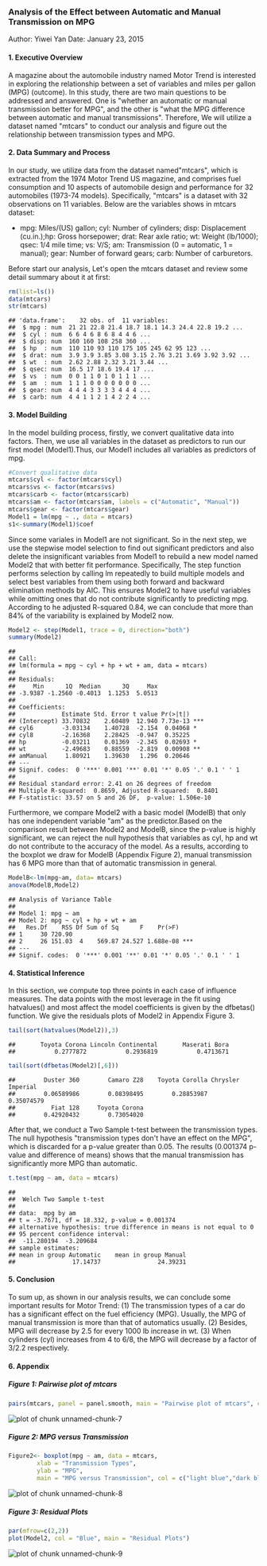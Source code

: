 ### Analysis of the Effect between Automatic and Manual Transmission on MPG
Author: Yiwei Yan
Date: January 23, 2015

#### 1. Executive Overview
A magazine about the automobile industry named  Motor Trend is interested in exploring the relationship between a set of variables and miles per gallon (MPG) (outcome). In this study, there are two main questions to be addressed and answered. One is "whether an automatic or manual transmission better for MPG", and the other is "what the MPG difference between automatic and manual transmissions". Therefore, We will utilize a dataset named "mtcars" to conduct our analysis and figure out the relationship between transmission types and MPG.

#### 2. Data Summary and Process

In our study, we utilize data from the dataset named"mtcars", which is extracted from the 1974 Motor Trend US magazine, and comprises fuel consumption and 10 aspects of automobile design and performance for 32 automobiles (1973-74 models). Specifically, "mtcars" is a dataset with 32 observations on 11 variables. Below are the variables shows in mtcars dataset: 

- mpg: Miles/(US) gallon; cyl: Number of cylinders; disp: Displacement (cu.in.);hp: Gross horsepower; drat: Rear axle ratio; wt: Weight (lb/1000); qsec: 1/4 mile time; vs: V/S; am: Transmission (0 = automatic, 1 = manual); gear: Number of forward gears; carb: Number of carburetors.

Before start our analysis, Let's open the mtcars dataset and review some detail summary about it at first:

```r
rm(list=ls())
data(mtcars)
str(mtcars)
```

```
## 'data.frame':	32 obs. of  11 variables:
##  $ mpg : num  21 21 22.8 21.4 18.7 18.1 14.3 24.4 22.8 19.2 ...
##  $ cyl : num  6 6 4 6 8 6 8 4 4 6 ...
##  $ disp: num  160 160 108 258 360 ...
##  $ hp  : num  110 110 93 110 175 105 245 62 95 123 ...
##  $ drat: num  3.9 3.9 3.85 3.08 3.15 2.76 3.21 3.69 3.92 3.92 ...
##  $ wt  : num  2.62 2.88 2.32 3.21 3.44 ...
##  $ qsec: num  16.5 17 18.6 19.4 17 ...
##  $ vs  : num  0 0 1 1 0 1 0 1 1 1 ...
##  $ am  : num  1 1 1 0 0 0 0 0 0 0 ...
##  $ gear: num  4 4 4 3 3 3 3 4 4 4 ...
##  $ carb: num  4 4 1 1 2 1 4 2 2 4 ...
```

#### 3. Model Building
In the model building process, firstly, we convert qualitative data into factors. Then, we use all variables in the dataset as predictors to run our first model (Model1).Thus, our Model1 includes all variables as predictors of mpg. 

```r
#Convert qualitative data
mtcars$cyl <- factor(mtcars$cyl)
mtcars$vs <- factor(mtcars$vs)
mtcars$carb <- factor(mtcars$carb)
mtcars$am <- factor(mtcars$am, labels = c("Automatic", "Manual"))
mtcars$gear <- factor(mtcars$gear)
Model1 = lm(mpg ~ ., data = mtcars)
s1<-summary(Model1)$coef
```

Since some variales in Model1 are not significant. So in the next step, we use the stepwise model selection to find out significant predictors and also delete the insignificant variables from Model1 to rebuild a new model named Model2 that with better fit performance. Specifically, The step function performs selection by calling lm repeatedly to build multiple models and select best variables from them using both forward and backward elimination methods by AIC. This ensures Model2 to have useful variables while omitting ones that do not contribute significantly to predicting mpg. According to he adjusted R-squared 0.84, we can conclude that more than 84% of the variability is explained by Model2 now.

```r
Model2 <- step(Model1, trace = 0, direction="both")
summary(Model2)
```

```
## 
## Call:
## lm(formula = mpg ~ cyl + hp + wt + am, data = mtcars)
## 
## Residuals:
##     Min      1Q  Median      3Q     Max 
## -3.9387 -1.2560 -0.4013  1.1253  5.0513 
## 
## Coefficients:
##             Estimate Std. Error t value Pr(>|t|)    
## (Intercept) 33.70832    2.60489  12.940 7.73e-13 ***
## cyl6        -3.03134    1.40728  -2.154  0.04068 *  
## cyl8        -2.16368    2.28425  -0.947  0.35225    
## hp          -0.03211    0.01369  -2.345  0.02693 *  
## wt          -2.49683    0.88559  -2.819  0.00908 ** 
## amManual     1.80921    1.39630   1.296  0.20646    
## ---
## Signif. codes:  0 '***' 0.001 '**' 0.01 '*' 0.05 '.' 0.1 ' ' 1
## 
## Residual standard error: 2.41 on 26 degrees of freedom
## Multiple R-squared:  0.8659,	Adjusted R-squared:  0.8401 
## F-statistic: 33.57 on 5 and 26 DF,  p-value: 1.506e-10
```

Furthermore, we compare Model2 with a basic model (ModelB) that only has one independent variable "am" as the predictor.Based on the comparison result between Model2 and ModelB, since the p-value is highly significant, we can reject the null hypothesis that variables as cyl, hp and wt do not contribute to the accuracy of the model.
As a results, according to the boxplot we draw for ModelB (Appendix Figure 2), manual transmission has 6 MPG more than that of automatic transmission in general.

```r
ModelB<-lm(mpg~am, data= mtcars)
anova(ModelB,Model2)
```

```
## Analysis of Variance Table
## 
## Model 1: mpg ~ am
## Model 2: mpg ~ cyl + hp + wt + am
##   Res.Df    RSS Df Sum of Sq      F    Pr(>F)    
## 1     30 720.90                                  
## 2     26 151.03  4    569.87 24.527 1.688e-08 ***
## ---
## Signif. codes:  0 '***' 0.001 '**' 0.01 '*' 0.05 '.' 0.1 ' ' 1
```

#### 4. Statistical Inference
In this section, we compute top three points in each case of influence measures. The data points with the most leverage in the fit using hatvalues() and most affect the model coefficients is given by the dfbetas() function. We give the residuals plots of Model2 in Appendix Figure 3.

```r
tail(sort(hatvalues(Model2)),3)
```

```
##       Toyota Corona Lincoln Continental       Maserati Bora 
##           0.2777872           0.2936819           0.4713671
```

```r
tail(sort(dfbetas(Model2)[,6]))
```

```
##        Duster 360        Camaro Z28    Toyota Corolla Chrysler Imperial 
##        0.06589986        0.08398495        0.28853987        0.35074579 
##          Fiat 128     Toyota Corona 
##        0.42920432        0.73054020
```

After that, we conduct a Two Sample t-test between the transmission types. The null hypothesis "transmission types don't have an effect on the MPG", which is discarded for a p-value greater than 0.05. The results (0.001374 p-value and difference of means) shows that the manual transmission has significantly more MPG than automatic.

```r
t.test(mpg ~ am, data = mtcars)
```

```
## 
## 	Welch Two Sample t-test
## 
## data:  mpg by am
## t = -3.7671, df = 18.332, p-value = 0.001374
## alternative hypothesis: true difference in means is not equal to 0
## 95 percent confidence interval:
##  -11.280194  -3.209684
## sample estimates:
## mean in group Automatic    mean in group Manual 
##                17.14737                24.39231
```

#### 5. Conclusion
To sum up, as shown in our analysis results, we can conclude some important results for Motor Trend: (1) The transmission types of a car do has a significant effect on the fuel efficiency (MPG). Usually, the MPG of manual transmission is more than that of automatics usually. (2) Besides, MPG will decrease by 2.5 for every 1000 lb increase in wt. (3) When cylinders (cyl) increases from 4 to 6/8, the MPG will decrease by a factor of 3/2.2 respectively.

#### 6. Appendix
##### Figure 1: Pairwise plot of mtcars

```r
pairs(mtcars, panel = panel.smooth, main = "Pairwise plot of mtcars", col="blue")
```

![plot of chunk unnamed-chunk-7](figure/unnamed-chunk-7-1.png) 
##### Figure 2: MPG versus Transmission

```r
Figure2<- boxplot(mpg ~ am, data = mtcars,
        xlab = "Transmission Types", 
        ylab = "MPG",
        main = "MPG versus Transmission", col = c("light blue","dark blue"))
```

![plot of chunk unnamed-chunk-8](figure/unnamed-chunk-8-1.png) 
##### Figure 3: Residual Plots

```r
par(mfrow=c(2,2))
plot(Model2, col = "Blue", main = "Residual Plots")
```

![plot of chunk unnamed-chunk-9](figure/unnamed-chunk-9-1.png) 
